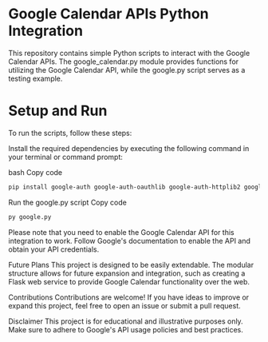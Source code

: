 # Google Calendar APIs Python Integration
This repository contains simple Python scripts to interact with the Google Calendar APIs. The google_calendar.py module provides functions for utilizing the Google Calendar API, while the google.py script serves as a testing example.

# Setup and Run
To run the scripts, follow these steps:

Install the required dependencies by executing the following command in your terminal or command prompt:

bash
Copy code
```bash
pip install google-auth google-auth-oauthlib google-auth-httplib2 google-api-python-client google-auth-oauthlib
```
Run the google.py script
Copy code

```bash
py google.py
```
Please note that you need to enable the Google Calendar API for this integration to work. Follow Google's documentation to enable the API and obtain your API credentials.

Future Plans
This project is designed to be easily extendable. The modular structure allows for future expansion and integration, such as creating a Flask web service to provide Google Calendar functionality over the web.

Contributions
Contributions are welcome! If you have ideas to improve or expand this project, feel free to open an issue or submit a pull request.

Disclaimer
This project is for educational and illustrative purposes only. Make sure to adhere to Google's API usage policies and best practices.


